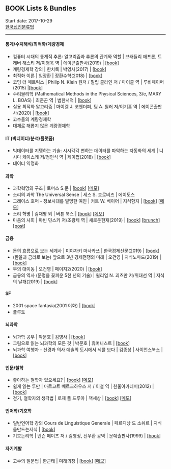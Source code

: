 ## BOOK Lists & Bundles 
Start date: 2017-10-29 <br>
[한국십진분류법](https://ko.wikipedia.org/wiki/%ED%95%9C%EA%B5%AD%EC%8B%AD%EC%A7%84%EB%B6%84%EB%A5%98%EB%B2%95)
<hr/>

#### 통계/수치해석/최적화/계량경제
* 컴퓨터 시대의 통계적 추론: 알고리즘과 추론의 관계와 역할 | 브래들리 애프론, 트레버 해스티 저/이병욱 역 | 에이콘출판사(2019) | [[book](http://www.yes24.com/Product/Goods/71829251)]
* 계량경제학 강의 | 한치록 | 박영사(2017) | [[book](http://www.yes24.com/Product/Goods/36418498)]
* 최적화 이론 | 임장환 | 장환수학(2018) | [[book](http://www.yes24.com/Product/Goods/64087284)]
* 코딩 더 매트릭스 | Philip N. Klein 원저 / 필립 클라인 저 / 마이클 역 | 루비페이퍼(2015) |[[book]( http://www.yes24.com/Product/Goods/17967245)]
* 수리물리학  (Mathematical Methods in the Physical Sciences, 3/e, MARY L. BOAS) | 최준곤 역 | 범한서적 | [[book](http://www.yes24.com/Product/Goods/70238375)]
* 실용 최적화 알고리즘 | 마이켈 J. 코첸더퍼, 팀 A. 윌러 저/이기홍 역 | 에이콘출판사(2020) | [[book](http://www.yes24.com/Product/Goods/92563359)]
* 고수들의 계량경제학
* 대체로 해롭지 않은 계량경제학 

#### IT (빅데이터/분석/플랫폼)
* 빅데이터를 지탱하는 기술: 시시각각 변하는 데이터를 파악하는 자동화의 세계 | 니시다 케이스케 저/정인식 역 | 제이펍(2018) | [[book](http://www.yes24.com/Product/Goods/66277191)]
* 데이터 익명화 

#### 과학
* 과학혁명의 구조 | 토머스 S.쿤 | [[book](http://www.kyobobook.co.kr/product/detailViewKor.laf?barcode=9788972915546)] [[메모](./notes/9788972915546_171212.md)]
* 소리의 과학 The Universal Sense | 세스 S. 호로비츠 | 에이도스  
* 그레이스 호퍼 - 정보시대를 발명한 여인 | 커트 W. 베이어 | 지식함지 | [[book](http://www.kyobobook.co.kr/product/detailViewKor.laf?barcode=9791195258499)] [[메모](./notes/9791195258499_180225.md)]
* 소리 혁명 | 김재평 외 | 버튼 북스 | [[book](http://www.kyobobook.co.kr/product/detailViewKor.laf?barcode=9791187320180)] [[메모](./notes/9791187320180_180418.md)]
* 마음의 사회 | 마빈 민스키 저/조광제 역 | 새로운현재(2019) | [[book](http://www.yes24.com/Product/Goods/69318285)] [[brunch](https://brunch.co.kr/@minnation/888)] [[post](https://m.post.naver.com/viewer/postView.nhn?volumeNo=17909791)]  

#### 금융
* 돈의 흐름으로 보는 세계사 | 미야자키 마사카쓰 | 한국경제신문(2019) | [[book](http://www.yes24.com/Product/Goods/78494996)]
* (환율과 금리로 보는) 앞으로 3년 경제전쟁의 미래 | 오건영 | 지식노마드(2019) | [[book](http://www.yes24.com/Product/Goods/76903153)] 
* 부의 대이동 | 오건영 | 페이지2(2020) | [[book](http://www.yes24.com/Product/Goods/91165853)] 
* 금융의 역사 (문명을 꽃피운 5천 년의 기술) | 윌리엄 N. 괴츠만 저/위대선 역 | 지식의 날개(2019) | [[book](http://www.yes24.com/Product/Goods/76645225)] 

#### SF
* 2001 space fantasia(2001 야화) | [[book](http://www.kyobobook.co.kr/product/detailViewKor.laf?barcode=9788959192588)]
* 플루토

#### 뇌과학
* 뇌과학 공부 | 박문호 | 김영사 | [[book](http://www.kyobobook.co.kr/product/detailViewKor.laf?ejkGb=KOR&mallGb=KOR&barcode=9788934979517)]
* 그림으로 읽는 뇌과학의 모든 것 | 박문호 | 휴머니스트 | [[book](http://www.kyobobook.co.kr/product/detailViewKor.laf?ejkGb=KOR&mallGb=KOR&barcode=9788958625957)]
* 뇌과학 여행자 - 신경과 의사 예술의 도시에서 뇌를 보다 | 김종성 | 사이언스북스 | [[book](http://www.kyobobook.co.kr/product/detailViewKor.laf?barcode=9788983715593)]

#### 인문/철학
* 좋아하는 철학자 있으세요? | [[book](http://www.kyobobook.co.kr/product/detailViewKor.laf?barcode=9791157524990)] [[메모](./notes/9791157524990_171029.md)]
* 쉽게 읽는 루만 | 마르고트 베르크하우스 저 / 이철 역 | 한울아카데미(2012) | [[book](http://www.yes24.com/Product/Goods/17242196)] 
* 걷기, 철학자의 생각법 | 로제 폴 드루아 | 책세상 | [[book](http://www.kyobobook.co.kr/product/detailViewKor.laf?barcode=9791159311437)] [[메모](./notes/100_171222.md)]

#### 언어학/기호학
* 일반언어학 강의 Cours de Linguistique Generale | 페르디낭 드 소쉬르 | 지식을만드는지식 | [[book](http://www.yes24.com/Product/Goods/6281268)]
* 기호논리학 | 벤슨 메이츠 저 / 김영정, 선우환 공역 | 문예출판사(1999) | [[book](http://www.yes24.com/Product/Goods/1789750)]

#### 자기계발
* 고수의 질문법 | 한근태 | 미래의창 | [[book](http://www.yes24.com/Product/Goods/58954867)] [[메모](./notes/9788959894987_180516.md)]
